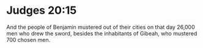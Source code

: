 # Judges 20:15

And the people of Benjamin mustered out of their cities on that day 26,000 men who drew the sword, besides the inhabitants of Gibeah, who mustered 700 chosen men.
